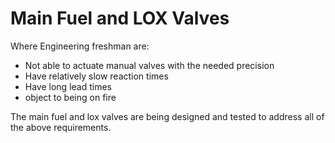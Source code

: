 # Main Fuel and LOX Valves

Where Engineering freshman are:
     
- Not able to actuate manual valves with the needed precision
- Have relatively slow reaction times
- Have long lead times
- object to being on fire 

The main fuel and lox valves are being designed and tested to address all of the above requirements.
